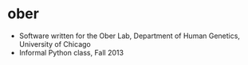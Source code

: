 ober
====
* Software written for the Ober Lab, Department of Human Genetics, University of Chicago
* Informal Python class, Fall 2013
